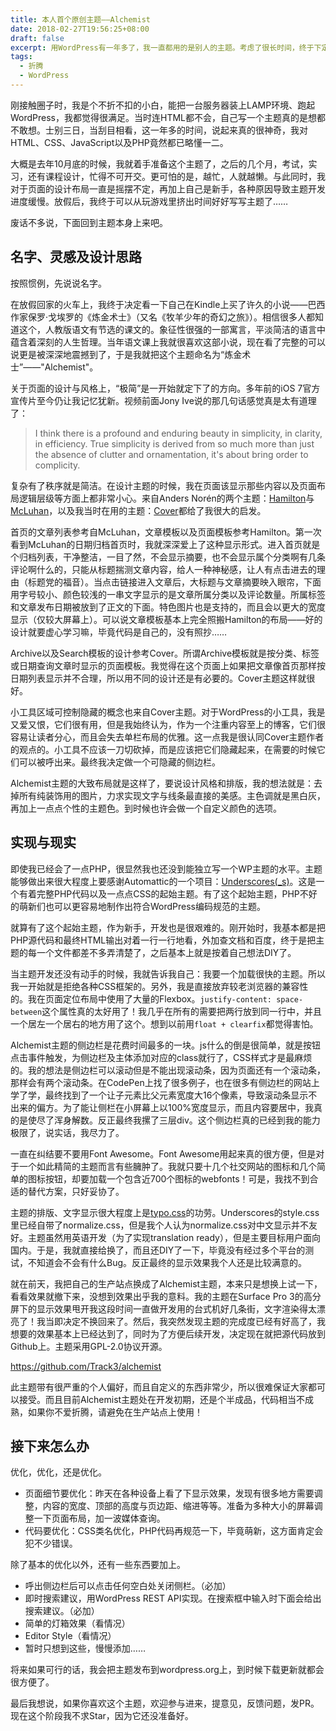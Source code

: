 ```yaml
---
title: 本人首个原创主题——Alchemist
date: 2018-02-27T19:56:25+08:00
draft: false
excerpt: 用WordPress有一年多了，我一直都用的是别人的主题。考虑了很长时间，终于下定决心要写一款主题。
tags:
  - 折腾
  - WordPress
---
```


刚接触圈子时，我是个不折不扣的小白，能把一台服务器装上LAMP环境、跑起WordPress，我都觉得很满足。当时连HTML都不会，自己写一个主题真的是想都不敢想。士别三日，当刮目相看，这一年多的时间，说起来真的很神奇，我对HTML、CSS、JavaScript以及PHP竟然都已略懂一二。

大概是去年10月底的时候，我就着手准备这个主题了，之后的几个月，考试，实习，还有课程设计，忙得不可开交。更可怕的是，越忙，人就越懒。与此同时，我对于页面的设计布局一直是摇摆不定，再加上自己是新手，各种原因导致主题开发进度缓慢。放假后，我终于可以从玩游戏里挤出时间好好写写主题了……

废话不多说，下面回到主题本身上来吧。

## 名字、灵感及设计思路

按照惯例，先说说名字。

在放假回家的火车上，我终于决定看一下自己在Kindle上买了许久的小说——巴西作家保罗·戈埃罗的《炼金术士》（又名《牧羊少年的奇幻之旅》）。相信很多人都知道这个，人教版语文有节选的课文的。象征性很强的一部寓言，平淡简洁的语言中蕴含着深刻的人生哲理。当年语文课上我就很喜欢这部小说，现在看了完整的可以说更是被深深地震撼到了，于是我就把这个主题命名为“炼金术士”——"Alchemist"。

关于页面的设计与风格上，“极简”是一开始就定下了的方向。多年前的iOS 7官方宣传片至今仍让我记忆犹新。视频前面Jony Ive说的那几句话感觉真是太有道理了：

> I think there is a profound and enduring beauty in simplicity, in clarity, in efficiency. True simplicity is derived from so much more than just the absence of clutter and ornamentation, it's about bring order to complicity.

复杂有了秩序就是简洁。在设计主题的时候，我在页面该显示那些内容以及页面布局逻辑层级等方面上都非常小心。来自Anders Norén的两个主题：[Hamilton](http://www.andersnoren.se/teman/hamilton-wordpress-theme/)与[McLuhan](http://www.andersnoren.se/teman/mcluhan-wordpress-theme/)，以及我当时在用的主题：[Cover](http://eichefam.net/projects/cover/)都给了我很大的启发。

首页的文章列表参考自McLuhan，文章模板以及页面模板参考Hamilton。第一次看到McLuhan的日期归档首页时，我就深深爱上了这种显示形式。进入首页就是个归档列表，干净整洁，一目了然，不会显示摘要，也不会显示属个分类啊有几条评论啊什么的，只能从标题揣测文章内容，给人一种神秘感，让人有点击进去的理由（标题党的福音）。当点击链接进入文章后，大标题与文章摘要映入眼帘，下面用字号较小、颜色较浅的一串文字显示的是文章所属分类以及评论数量。所属标签和文章发布日期被放到了正文的下面。特色图片也是支持的，而且会以更大的宽度显示（仅较大屏幕上）。可以说文章模板基本上完全照搬Hamilton的布局——好的设计就要虚心学习嘛，毕竟代码是自己的，没有照抄……

Archive以及Search模板的设计参考Cover。所谓Archive模板就是按分类、标签或日期查询文章时显示的页面模板。我觉得在这个页面上如果把文章像首页那样按日期列表显示并不合理，所以用不同的设计还是有必要的。Cover主题这样就很好。

小工具区域可控制隐藏的概念也来自Cover主题。对于WordPress的小工具，我是又爱又恨，它们很有用，但是我始终认为，作为一个注重内容至上的博客，它们很容易让读者分心，而且会失去单栏布局的优雅。这一点我是很认同Cover主题作者的观点的。小工具不应该一刀切砍掉，而是应该把它们隐藏起来，在需要的时候它们可以被呼出来。最终我决定做一个可隐藏的侧边栏。

Alchemist主题的大致布局就是这样了，要说设计风格和排版，我的想法就是：去掉所有纯装饰用的图片，力求实现文字与线条最直接的美感。主色调就是黑白灰，再加上一点点个性的主题色。到时候也许会做一个自定义颜色的选项。

## 实现与现实

即使我已经会了一点PHP，很显然我也还没到能独立写一个WP主题的水平。主题能够做出来很大程度上要感谢Automattic的一个项目：[Underscores(_s)](https://underscores.me)。这是一个有着完整PHP代码以及一点点CSS的起始主题。有了这个起始主题，PHP不好的萌新们也可以更容易地制作出符合WordPress编码规范的主题。

就算有了这个起始主题，作为新手，开发也是很艰难的。刚开始时，我基本都是把PHP源代码和最终HTML输出对着一行一行地看，外加查文档和百度，终于是把主题的每一个文件都差不多弄清楚了，之后基本上就是按着自己想法DIY了。

当主题开发还没有动手的时候，我就告诉我自己：我要一个加载很快的主题。所以我一开始就是拒绝各种CSS框架的。另外，我是直接放弃较老浏览器的兼容性的。我在页面定位布局中使用了大量的Flexbox。`justify-content: space-between`这个属性真的太好用了！我几乎在所有的需要把两行放到同一行中，并且一个居左一个居右的地方用了这个。想到以前用`float + clearfix`都觉得害怕。

Alchemist主题的侧边栏是花费时间最多的一块。js什么的倒是很简单，就是按钮点击事件触发，为侧边栏及主体添加对应的class就行了，CSS样式才是最麻烦的。我的想法是侧边栏可以滚动但是不能出现滚动条，因为页面还有一个滚动条，那样会有两个滚动条。在CodePen上找了很多例子，也在很多有侧边栏的网站上学了学，最终找到了一个让子元素比父元素宽度大16个像素，导致滚动条显示不出来的偏方。为了能让侧栏在小屏幕上以100%宽度显示，而且内容要居中，我真的是使尽了浑身解数。反正最终我摞了三层div。这个侧边栏真的已经到我的能力极限了，说实话，我尽力了。

一直在纠结要不要用Font Awesome。Font Awesome用起来真的很方便，但是对于一个如此精简的主题而言有些臃肿了。我就只要十几个社交网站的图标和几个简单的图标按钮，却要加载一个包含近700个图标的webfonts！可是，我找不到合适的替代方案，只好妥协了。

主题的排版、文字显示很大程度上是[typo.css](https://typo.sofi.sh/)的功劳。Underscores的style.css里已经自带了normalize.css，但是我个人认为normalize.css对中文显示并不友好。主题虽然用英语开发（为了实现translation ready），但是主要目标用户面向国内。于是，我就直接给换了，而且还DIY了一下，毕竟没有经过多个平台的测试，不知道会不会有什么Bug。反正最终的显示效果我个人还是比较满意的。

就在前天，我把自己的生产站点换成了Alchemist主题，本来只是想换上试一下，看看效果就撤下来，没想到效果出乎我的意料。我的主题在Surface Pro 3的高分屏下的显示效果甩开我这段时间一直做开发用的台式机好几条街，文字渲染得太漂亮了！我当即决定不换回来了。然后，我突然发现主题的完成度已经有好高了，我想要的效果基本上已经达到了，同时为了方便后续开发，决定现在就把源代码放到Github上。主题采用GPL-2.0协议开源。

https://github.com/Track3/alchemist

此主题带有很严重的个人偏好，而且自定义的东西非常少，所以很难保证大家都可以接受。而且目前Alchemist主题处在开发初期，还是个半成品，代码相当不成熟，如果你不爱折腾，请避免在生产站点上使用！

## 接下来怎么办

优化，优化，还是优化。

* 页面细节要优化：昨天在各种设备上看了下显示效果，发现有很多地方需要调整，内容的宽度、顶部的高度与页边距、缩进等等。准备为多种大小的屏幕调整一下页面布局，加一波媒体查询。
* 代码要优化：CSS类名优化，PHP代码再规范一下，毕竟萌新，这方面肯定会犯不少错误。

除了基本的优化以外，还有一些东西要加上。

* 呼出侧边栏后可以点击任何空白处关闭侧栏。（必加）
* 即时搜索建议，用WordPress REST API实现。在搜索框中输入时下面会给出搜索建议。（必加）
* 简单的灯箱效果（看情况）
* Editor Style（看情况）
* 暂时只想到这些，慢慢添加……

将来如果可行的话，我会把主题发布到wordpress.org上，到时候下载更新就都会很方便了。

最后我想说，如果你喜欢这个主题，欢迎参与进来，提意见，反馈问题，发PR。现在这个阶段我不求Star，因为它还没准备好。
